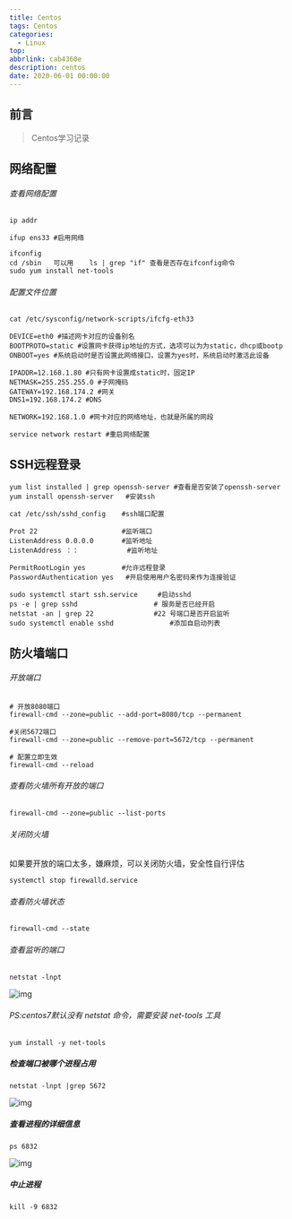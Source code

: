 ```yaml
---
title: Centos
tags: Centos
categories:
  - Linux
top: 
abbrlink: cab4360e
description: centos
date: 2020-06-01 00:00:00
---
```


## 前言

> Centos学习记录

## 网络配置

###### 查看网络配置

```shell
ip addr 	

ifup ens33 #启用网络

ifconfig     
cd /sbin   可以用    ls | grep "if" 查看是否存在ifconfig命令
sudo yum install net-tools
```

###### 配置文件位置

```shell
cat /etc/sysconfig/network-scripts/ifcfg-eth33
```

```shell
DEVICE=eth0 #描述网卡对应的设备别名
BOOTPROTO=static #设置网卡获得ip地址的方式，选项可以为为static，dhcp或bootp
ONBOOT=yes #系统启动时是否设置此网络接口，设置为yes时，系统启动时激活此设备

IPADDR=12.168.1.80 #只有网卡设置成static时，固定IP
NETMASK=255.255.255.0 #子网掩码
GATEWAY=192.168.174.2 #网关
DNS1=192.168.174.2 #DNS

NETWORK=192.168.1.0 #网卡对应的网络地址，也就是所属的网段
```

```shell
service network restart #重启网络配置
```



## SSH远程登录

```shell
yum list installed | grep openssh-server #查看是否安装了openssh-server
yum install openssh-server   #安装ssh
```

```shell
cat /etc/ssh/sshd_config    #ssh端口配置

Prot 22						#监听端口
ListenAddress 0.0.0.0		#监听地址
ListenAddress ：： 			#监听地址

PermitRootLogin yes			#允许远程登录
PasswordAuthentication yes   #开启使用用户名密码来作为连接验证
```

```shell
sudo systemctl start ssh.service     #启动sshd
ps -e | grep sshd  					# 服务是否已经开启
netstat -an | grep 22 				#22 号端口是否开启监听
sudo systemctl enable sshd				#添加自启动列表
```



## 防火墙端口

###### 开放端口

```shell
# 开放8080端口
firewall-cmd --zone=public --add-port=8080/tcp --permanent  		

#关闭5672端口
firewall-cmd --zone=public --remove-port=5672/tcp --permanent 		

# 配置立即生效
firewall-cmd --reload					  							
```

 

###### 查看防火墙所有开放的端口

```shell
firewall-cmd --zone=public --list-ports
```

 

###### 关闭防火墙

如果要开放的端口太多，嫌麻烦，可以关闭防火墙，安全性自行评估

```shell
systemctl stop firewalld.service
```

 

###### 查看防火墙状态

```shell
firewall-cmd --state
```

 

###### 查看监听的端口

```shell
netstat -lnpt
```

![img](https://s1.ax1x.com/2020/09/30/0mOssJ.png)

###### PS:centos7默认没有 netstat 命令，需要安装 net-tools 工具

```shell
yum install -y net-tools
```

 

##### 检查端口被哪个进程占用

```shell
netstat -lnpt |grep 5672
```

![img](https://s1.ax1x.com/2020/09/30/0mOHeA.png)

 

##### 查看进程的详细信息

```shell
ps 6832
```

![img](https://s1.ax1x.com/2020/09/30/0mOqot.png)

 

##### 中止进程

```shell
kill -9 6832
```





























